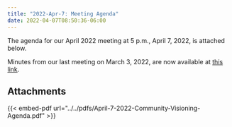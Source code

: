 ```yaml
---
title: "2022-Apr-7: Meeting Agenda"
date: 2022-04-07T08:50:36-06:00
---
```

The agenda for our April 2022 meeting at 5 p.m., April 7, 2022, is attached below.

Minutes from our last meeting on March 3, 2022, are now available at [this link](./document/meeting-2022-03-03/).
 
## Attachments

{{< embed-pdf url="../../pdfs/April-7-2022-Community-Visioning-Agenda.pdf" >}}

